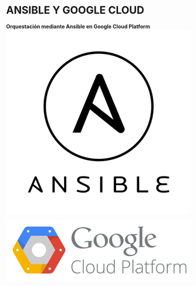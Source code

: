 # **ANSIBLE Y GOOGLE CLOUD**  
**Orquestación mediante Ansible en Google Cloud Platform**
![](images/ansible.png "Ansible")  

![](images/Google.png "Google Cloud Platform")  

